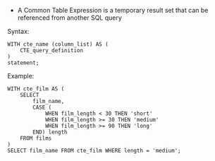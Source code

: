 - A Common Table Expression is a temporary result set that can be referenced from another SQL query

Syntax:
```
WITH cte_name (column_list) AS (
	CTE_query_definition
)
statement;
```

Example:
```postgresql
WITH cte_film AS (
	SELECT
		film_name,
		CASE (
			WHEN film_length < 30 THEN 'short'
			WHEN film_length >= 30 THEN 'medium'
			WHEN film_length >= 90 THEN 'long'
		END) length
	FROM films
)
SELECT film_name FROM cte_film WHERE length = 'medium';
```

